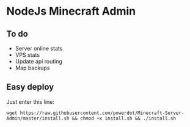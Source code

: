 # NodeJs Minecraft Admin

## To do
* Server online stats
* VPS stats
* Update api routing
* Map backups

## Easy deploy
Just enter this line:
```
wget https://raw.githubusercontent.com/powerdot/Minecraft-Server-Admin/master/install.sh && chmod +x install.sh && ./install.sh
```

